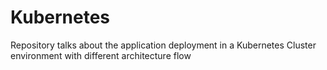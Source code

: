 # Kubernetes
Repository talks about the application deployment in a Kubernetes Cluster environment with different architecture flow 

